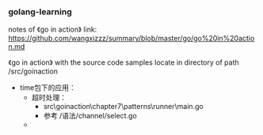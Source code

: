 ### golang-learning

notes of 《go in action》 link: 
https://github.com/wangxizzz/summary/blob/master/go/go%20in%20action.md

《go in action》 with the source code samples locate in directory of path /src/goinaction 

- time包下的应用：
    - 超时处理：
        - src\goinaction\chapter7\patterns\runner\main.go
        - 参考 /语法/channel/select.go
    - 